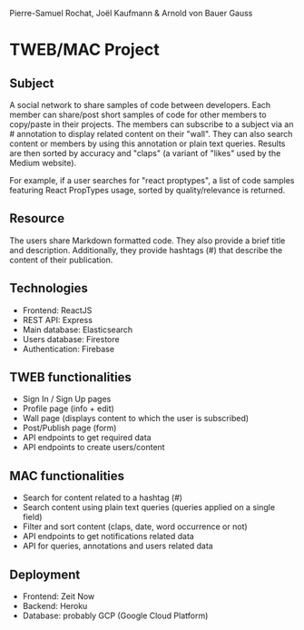 Pierre-Samuel Rochat, Joël Kaufmann & Arnold von Bauer Gauss

# TWEB/MAC Project

## Subject
A social network to share samples of code between developers.
Each member can share/post short samples of code for other members to copy/paste in their projects.
The members can subscribe to a subject via an # annotation to display related content on their "wall".
They can also search content or members by using this annotation or plain text queries.
Results are then sorted by accuracy and "claps" (a variant of "likes" used by the Medium website).

For example, if a user searches for "react proptypes", a list of code samples featuring
React PropTypes usage, sorted by quality/relevance is returned.

## Resource
The users share Markdown formatted code. They also provide a brief title and description. Additionally, they provide hashtags (#) that describe the content of their publication.

## Technologies
- Frontend: ReactJS
- REST API: Express
- Main database: Elasticsearch
- Users database: Firestore
- Authentication: Firebase

## TWEB functionalities
- Sign In / Sign Up pages
- Profile page (info + edit)
- Wall page (displays content to which the user is subscribed)
- Post/Publish page (form)
- API endpoints to get required data
- API endpoints to create users/content

## MAC functionalities
- Search for content related to a hashtag (#)
- Search content using plain text queries (queries applied on a single field)
- Filter and sort content (claps, date, word occurrence or not)
- API endpoints to get notifications related data
- API for queries, annotations and users related data

## Deployment
- Frontend: Zeit Now
- Backend: Heroku
- Database: probably GCP (Google Cloud Platform)
